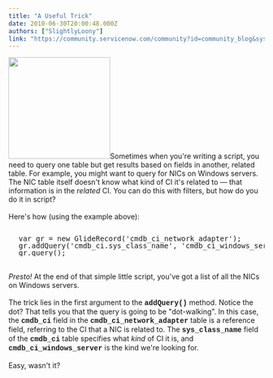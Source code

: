```yaml
---
title: "A Useful Trick"
date: 2010-06-30T20:00:48.000Z
authors: ["SlightlyLoony"]
link: "https://community.servicenow.com/community?id=community_blog&sys_id=b5cc2265dbd0dbc01dcaf3231f9619c3"
---
```

<p><img  alt="" class="jive-image" src="75467046db989304b322f4621f961983.iix" style="width: auto; height: 200px;" />Sometimes when you're writing a script, you need to query one table but get results based on fields in another, related table. For example, you might want to query for NICs on Windows servers. The NIC table itself doesn't know what kind of CI it's related to — that information is in the <i>related</i> CI. You can do this with filters, but how do you do it in script?<br /><!--break--><br />Here's how (using the example above):<br /><pre style="margin-left:20px;line-height:1;"><br />var gr = new GlideRecord('cmdb_ci_network_adapter');<br />gr.addQuery('cmdb_ci.sys_class_name', 'cmdb_ci_windows_server');<br />gr.query();<br /></pre><br /><i>Presto!</i> At the end of that simple little script, you've got a list of all the NICs on Windows servers.<br /><br />The trick lies in the first argument to the <span style="font-family:Courier;font-weight:bold;">addQuery()</span> method. Notice the dot? That tells you that the query is going to be "dot-walking". In this case, the <span style="font-family:Courier;font-weight:bold;">cmdb_ci</span> field in the <span style="font-family:Courier;font-weight:bold;">cmdb_ci_network_adapter</span> table is a reference field, referring to the CI that a NIC is related to. The <span style="font-family:Courier;font-weight:bold;">sys_class_name</span> field of the <span style="font-family:Courier;font-weight:bold;">cmdb_ci</span> table specifies what <i>kind</i> of CI it is, and <span style="font-family:Courier;font-weight:bold;">cmdb_ci_windows_server</span> is the kind we're looking for.<br /><br />Easy, wasn't it?</p>